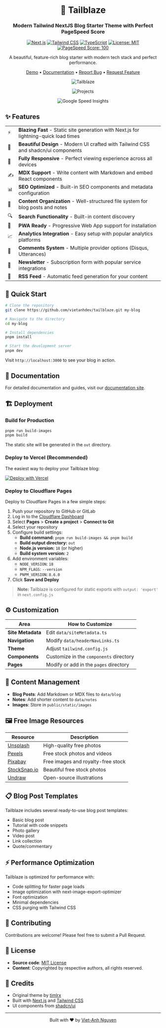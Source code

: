 <div align="center">

# 🚀 Tailblaze

### Modern Tailwind NextJS Blog Starter Theme with Perfect PageSpeed Score

[![Next.js](https://img.shields.io/badge/Next.js-13+-000000?style=for-the-badge&logo=next.js&logoColor=white)](https://nextjs.org/)
[![Tailwind CSS](https://img.shields.io/badge/Tailwind_CSS-38B2AC?style=for-the-badge&logo=tailwind-css&logoColor=white)](https://tailwindcss.com/)
[![TypeScript](https://img.shields.io/badge/TypeScript-007ACC?style=for-the-badge&logo=typescript&logoColor=white)](https://www.typescriptlang.org/)
[![License: MIT](https://img.shields.io/badge/License-MIT-yellow.svg?style=for-the-badge)](LICENSE)
[![PageSpeed Score: 100](https://img.shields.io/badge/PageSpeed_Score-100-success?style=for-the-badge&logo=pagespeed-insights&logoColor=white)](https://pagespeed.web.dev/)

A beautiful, feature-rich blog starter with modern tech stack and perfect performance.

[Demo](https://tailblaze.vietanh.dev) • [Documentation](https://github.com/yourusername/tailblaze/wiki) • [Report Bug](https://github.com/vietanhdev/tailblaze/issues) • [Request Feature](https://github.com/vietanhdev/tailblaze/issues)

![Tailblaze](screenshot.png)

![Projects](projects.png)

![Google Speed Insights](speedinsights.png)

</div>

## ✨ Features

<div align="center">

|          |                                                                                                                    |
| -------- | ------------------------------------------------------------------------------------------------------------------ |
| ⚡️ | **Blazing Fast** - Static site generation with Next.js for lightning-quick load times                           |
| 🎨 | **Beautiful Design** - Modern UI crafted with Tailwind CSS and shadcn/ui components                            |
| 📱 | **Fully Responsive** - Perfect viewing experience across all devices                                           |
| ✍️ | **MDX Support** - Write content with Markdown and embed React components                                       |
| 📊 | **SEO Optimized** - Built-in SEO components and metadata configuration                                         |
| 📂 | **Content Organization** - Well-structured file system for blog posts and notes                                |
| 🔍 | **Search Functionality** - Built-in content discovery                                                          |
| 📱 | **PWA Ready** - Progressive Web App support for installation                                                   |
| 📈 | **Analytics Integration** - Easy setup with popular analytics platforms                                        |
| 💬 | **Comments System** - Multiple provider options (Disqus, Utterances)                                           |
| 📧 | **Newsletter** - Subscription form with popular service integrations                                           |
| 🔄 | **RSS Feed** - Automatic feed generation for your content                                                      |

</div>

## 🚀 Quick Start

```bash
# Clone the repository
git clone https://github.com/vietanhdev/tailblaze.git my-blog

# Navigate to the directory
cd my-blog

# Install dependencies
pnpm install

# Start the development server
pnpm dev
```

Visit `http://localhost:3000` to see your blog in action.

## 📖 Documentation

For detailed documentation and guides, visit our [documentation site](https://github.com/yourusername/tailblaze/wiki).

## 🏗️ Deployment

### Build for Production

```bash
pnpm run build-images
pnpm build
```

The static site will be generated in the `out` directory.

### Deploy to Vercel (Recommended)

The easiest way to deploy your Tailblaze blog:

[![Deploy with Vercel](https://vercel.com/button)](https://vercel.com/new/clone?repository-url=https%3A%2F%2Fgithub.com%2Fvietanhdev%2Ftailblaze)

### Deploy to Cloudflare Pages

Deploy to Cloudflare Pages in a few simple steps:

1. Push your repository to GitHub or GitLab
2. Log in to the [Cloudflare Dashboard](https://dash.cloudflare.com/)
3. Select **Pages** > **Create a project** > **Connect to Git**
4. Select your repository
5. Configure build settings:
   - **Build command:** `pnpm run build-images && pnpm build`
   - **Build output directory:** `out`
   - **Node.js version:** `18` (or higher)
   - **Build system version:** `2`
6. Add environment variables:
   - `NODE_VERSION`: `18`
   - `NPM_FLAGS`: `--version`
   - `PNPM_VERSION`: `8.6.0`
7. Click **Save and Deploy**

> **Note:** Tailblaze is configured for static exports with `output: 'export'` in `next.config.js`

## ⚙️ Customization

| Area | How to Customize |
|------|------------------|
| **Site Metadata** | Edit `data/siteMetadata.ts` |
| **Navigation** | Modify `data/headerNavLinks.ts` |
| **Theme** | Adjust `tailwind.config.js` |
| **Components** | Customize in the `components` directory |
| **Pages** | Modify or add in the `pages` directory |

## 📝 Content Management

- **Blog Posts**: Add Markdown or MDX files to `data/blog`
- **Notes**: Add shorter content to `data/notes`
- **Images**: Store in `public/static/images`

## 🖼️ Free Image Resources

| Resource | Description |
|----------|-------------|
| [Unsplash](https://unsplash.com) | High-quality free photos |
| [Pexels](https://pexels.com) | Free stock photos and videos |
| [Pixabay](https://pixabay.com) | Free images and royalty-free stock |
| [StockSnap.io](https://stocksnap.io) | Beautiful free stock photos |
| [Undraw](https://undraw.co) | Open-source illustrations |

## 📋 Blog Post Templates

Tailblaze includes several ready-to-use blog post templates:

- Basic blog post
- Tutorial with code snippets
- Photo gallery
- Video post
- Link collection
- Quote/commentary

## ⚡ Performance Optimization

Tailblaze is optimized for performance with:

- Code splitting for faster page loads
- Image optimization with next-image-export-optimizer
- Font optimization
- Minimal dependencies
- CSS purging with Tailwind CSS

## 👥 Contributing

Contributions are welcome! Please feel free to submit a Pull Request.

## 📄 License

- **Source code**: [MIT License](LICENSE)
- **Content**: Copyrighted by respective authors, all rights reserved.

## 🙏 Credits

- Original theme by [timlrx](https://github.com/timlrx/tailwind-nextjs-starter-blog)
- Built with [Next.js](https://nextjs.org/) and [Tailwind CSS](https://tailwindcss.com/)
- UI components from [shadcn/ui](https://ui.shadcn.com/)

---

<div align="center">

Built with ❤️ by [Viet-Anh Nguyen](https://github.com/vietanhdev)

</div>
